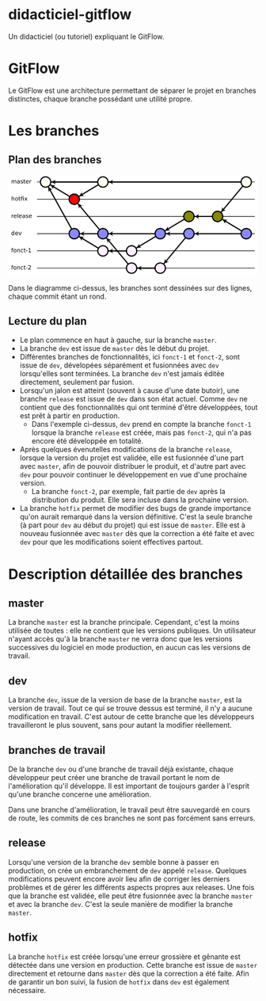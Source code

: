 # didacticiel-gitflow

Un didacticiel (ou tutoriel) expliquant le GitFlow.

# GitFlow

Le GitFlow est une architecture permettant de séparer le projet en branches distinctes, chaque branche possédant une utilité propre.

# Les branches

## Plan des branches

![Plan des branches](ressources/plan.png)

Dans le diagramme ci-dessus, les branches sont dessinées sur des lignes, chaque commit étant un rond.

## Lecture du plan

- Le plan commence en haut à gauche, sur la branche `master`.
- La branche `dev` est issue de `master` dès le début du projet.
- Différentes branches de fonctionnalités, ici `fonct-1` et `fonct-2`, sont issue de `dev`, dévelopées séparément et fusionnées avec `dev` lorsqu'elles sont terminées. La branche `dev` n'est jamais éditée directement, seulement par fusion.
- Lorsqu'un jalon est atteint (souvent à cause d'une date butoir), une branche `release` est issue de `dev` dans son état actuel. Comme `dev` ne contient que des fonctionnalités qui ont terminé d'être développées, tout est prêt à partir en production.
  - Dans l'exemple ci-dessus, `dev` prend en compte la branche `fonct-1` lorsque la branche `release` est créée, mais pas `fonct-2`, qui n'a pas encore été développée en totalité.
- Après quelques évenutelles modifications de la branche `release`, lorsque la version du projet est validée, elle est fusionnée d'une part avec `master`, afin de pouvoir distribuer le produit, et d'autre part avec `dev` pour pouvoir continuer le développement en vue d'une prochaine version.
  - La branche `fonct-2`, par exemple, fait partie de `dev` après la distribution du produit. Elle sera incluse dans la prochaine version.
- La branche `hotfix` permet de modifier des bugs de grande importance qu'on aurait remarqué dans la version définitive. C'est la seule branche (à part pour `dev` au début du projet) qui est issue de `master`. Elle est à nouveau fusionnée avec `master` dès que la correction a été faite et avec `dev` pour que les modifications soient effectives partout.

# Description détaillée des branches

## master

La branche `master` est la branche principale. Cependant, c'est la moins utilisée de toutes : elle ne contient que les versions publiques. Un utilisateur n'ayant accès qu'à la branche `master` ne verra donc que les versions successives du logiciel en mode production, en aucun cas les versions de travail.

## dev

La branche `dev`, issue de la version de base de la branche `master`, est la version de travail. Tout ce qui se trouve dessus est terminé, il n'y a aucune modification en travail. C'est autour de cette branche que les développeurs travailleront le plus souvent, sans pour autant la modifier réellement.

## branches de travail

De la branche `dev` ou d'une branche de travail déjà existante, chaque développeur peut créer une branche de travail portant le nom de l'amélioration qu'il développe. Il est important de toujours garder à l'esprit qu'une branche concerne une amélioration.

Dans une branche d'amélioration, le travail peut être sauvegardé en cours de route, les commits de ces branches ne sont pas forcément sans erreurs.

## release

Lorsqu'une version de la branche `dev` semble bonne à passer en production, on crée un embranchement de `dev` appelé `release`. Quelques modifications peuvent encore avoir lieu afin de corriger les derniers problèmes et de gérer les différents aspects propres aux releases. Une fois que la branche est validée, elle peut être fusionnée avec la branche `master` et avec la branche `dev`. C'est la seule manière de modifier la branche `master`.

## hotfix

La branche `hotfix` est créée lorsqu'une erreur grossière et gênante est détectée dans une version en production. Cette branche est issue de `master` directement et retourne dans `master` dès que la correction a été faite. Afin de garantir un bon suivi, la fusion de `hotfix` dans `dev` est également nécessaire.

